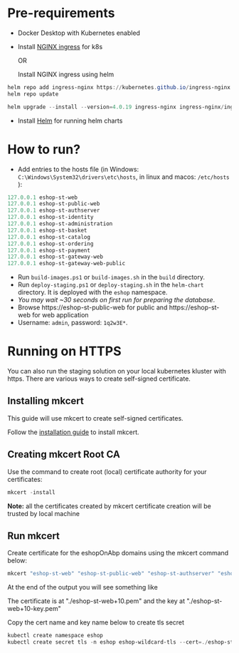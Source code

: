  # Pre-requirements

* Docker Desktop with Kubernetes enabled
* Install [NGINX ingress](https://kubernetes.github.io/ingress-nginx/deploy/) for k8s

    OR

    Install NGINX ingress using helm
```powershell
helm repo add ingress-nginx https://kubernetes.github.io/ingress-nginx
helm repo update

helm upgrade --install --version=4.0.19 ingress-nginx ingress-nginx/ingress-nginx
```
* Install [Helm](https://helm.sh/docs/intro/install/) for running helm charts


# How to run?

* Add entries to the hosts file (in Windows: `C:\Windows\System32\drivers\etc\hosts`, in linux and macos: `/etc/hosts` ):

````powershell
127.0.0.1 eshop-st-web
127.0.0.1 eshop-st-public-web
127.0.0.1 eshop-st-authserver
127.0.0.1 eshop-st-identity
127.0.0.1 eshop-st-administration
127.0.0.1 eshop-st-basket
127.0.0.1 eshop-st-catalog
127.0.0.1 eshop-st-ordering
127.0.0.1 eshop-st-payment
127.0.0.1 eshop-st-gateway-web
127.0.0.1 eshop-st-gateway-web-public
````

* Run `build-images.ps1` or `build-images.sh` in the `build` directory.
* Run `deploy-staging.ps1` or `deploy-staging.sh` in the `helm-chart` directory. It is deployed with the `eshop` namespace.
* *You may wait ~30 seconds on first run for preparing the database*.
* Browse https://eshop-st-public-web for public and https://eshop-st-web for web application
* Username: `admin`, password: `1q2w3E*`.

# Running on HTTPS

You can also run the staging solution on your local kubernetes kluster with https. There are various ways to create self-signed certificate. 

## Installing mkcert
This guide will use mkcert to create self-signed certificates.

Follow the [installation guide](https://github.com/FiloSottile/mkcert#installation) to install mkcert.

## Creating mkcert Root CA
Use the command to create root (local) certificate authority for your certificates:
```powershell
mkcert -install
```

**Note:** all the certificates created by mkcert certificate creation will be trusted by local machine

## Run mkcert

Create certificate for the eshopOnAbp domains using the mkcert command below:
```powershell
mkcert "eshop-st-web" "eshop-st-public-web" "eshop-st-authserver" "eshop-st-identity" "eshop-st-administration" "eshop-st-basket" "eshop-st-catalog" "eshop-st-ordering" "eshop-st-payment" "eshop-st-gateway-web" "eshop-st-gateway-web-public"
```

At the end of the output you will see something like

The certificate is at "./eshop-st-web+10.pem" and the key at "./eshop-st-web+10-key.pem"

Copy the cert name and key name below to create tls secret

```powershell
kubectl create namespace eshop
kubectl create secret tls -n eshop eshop-wildcard-tls --cert=./eshop-st-web+10.pem  --key=./eshop-st-web+10-key.pem
```
